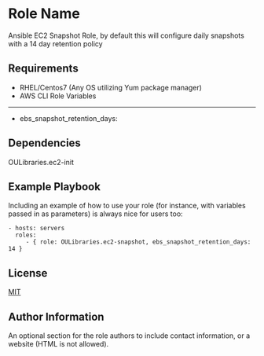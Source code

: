 Role Name
=========

Ansible EC2 Snapshot Role, by default this will configure daily snapshots with a 14 day retention policy

Requirements
------------

* RHEL/Centos7 (Any OS utilizing Yum package manager)
* AWS CLI
Role Variables
--------------

*  ebs_snapshot_retention_days:

Dependencies
------------

OULibraries.ec2-init

Example Playbook
----------------

Including an example of how to use your role (for instance, with variables passed in as parameters) is always nice for users too:

    - hosts: servers
      roles:
         - { role: OULibraries.ec2-snapshot, ebs_snapshot_retention_days: 14 }

License
-------

[MIT](https://github.com/OULibraries/ansible-role-elk/blob/master/LICENSE)

Author Information
------------------

An optional section for the role authors to include contact information, or a website (HTML is not allowed).
